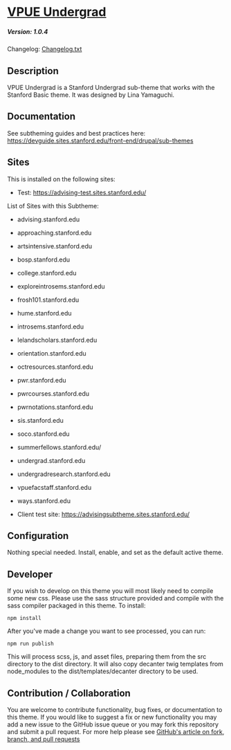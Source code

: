 # [VPUE Undergrad](https://github.com/SU-SWS/vpue_undergrad_subtheme)
##### Version: 1.0.4

Changelog: [Changelog.txt](CHANGELOG.txt)

Description
---

VPUE Undergrad is a Stanford Undergrad sub-theme that works with the Stanford Basic theme. It was designed by Lina Yamaguchi.

Documentation
---
See subtheming guides and best practices here:
https://devguide.sites.stanford.edu/front-end/drupal/sub-themes

Sites
---
This is installed on the following sites:

- Test: https://advising-test.sites.stanford.edu/

List of Sites with this Subtheme:

- advising.stanford.edu

- approaching.stanford.edu

- artsintensive.stanford.edu

- bosp.stanford.edu

- college.stanford.edu

- exploreintrosems.stanford.edu

- frosh101.stanford.edu

- hume.stanford.edu

- introsems.stanford.edu

- lelandscholars.stanford.edu

- orientation.stanford.edu

- octresources.stanford.edu

- pwr.stanford.edu

- pwrcourses.stanford.edu

- pwrnotations.stanford.edu

- sis.stanford.edu

- soco.stanford.edu

- summerfellows.stanford.edu/

- undergrad.stanford.edu

- undergradresearch.stanford.edu

- vpuefacstaff.stanford.edu

- ways.stanford.edu

- Client test site: https://advisingsubtheme.sites.stanford.edu/


Configuration
---

Nothing special needed. Install, enable, and set as the default active theme.

Developer
---

If you wish to develop on this theme you will most likely need to compile some new css. Please use the sass structure provided and compile with the sass compiler packaged in this theme. To install:

```
npm install
```
After you've made a change you want to see processed, you can run:
```
npm run publish
```
This will process scss, js, and asset files, preparing them from the src directory to the dist directory.
It will also copy decanter twig templates from node_modules to the dist/templates/decanter directory to be used.

Contribution / Collaboration
---

You are welcome to contribute functionality, bug fixes, or documentation to this theme. If you would like to suggest a fix or new functionality you may add a new issue to the GitHub issue queue or you may fork this repository and submit a pull request. For more help please see [GitHub's article on fork, branch, and pull requests](https://help.github.com/articles/using-pull-requests)
